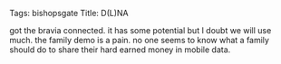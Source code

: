 Tags: bishopsgate
Title: D(L)NA
  
got the bravia connected. it has some potential but I doubt we will use much. the family demo is a pain. no one seems to know what a family should do to share their hard earned money in mobile data.